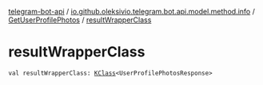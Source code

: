 [telegram-bot-api](../../index.md) / [io.github.oleksivio.telegram.bot.api.model.method.info](../index.md) / [GetUserProfilePhotos](index.md) / [resultWrapperClass](./result-wrapper-class.md)

# resultWrapperClass

`val resultWrapperClass: `[`KClass`](https://kotlinlang.org/api/latest/jvm/stdlib/kotlin.reflect/-k-class/index.html)`<UserProfilePhotosResponse>`